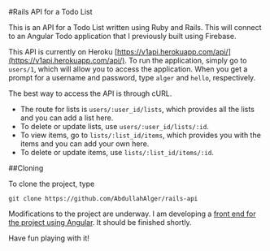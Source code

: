#Rails API for a Todo List

This is an API for a Todo List written using Ruby and Rails. This will connect to an Angular Todo application that I previously built using Firebase. 

This API is currently on Heroku [https://v1api.herokuapp.com/api/](https://v1api.herokuapp.com/api/). To run the application, simply go to `users/1`, which will allow you to access the application. When you get a prompt for a username and password, type `alger` and `hello`, respectively. 

The best way to access the API is through cURL. 

- The route for lists is `users/:user_id/lists`, which provides all the lists and you can add a list here. 
- To delete or update lists, use `users/:user_id/lists/:id`.
- To view items, go to `lists/:list_id/items`, which provides you with the items and you can add your own here.
- To delete or update items, use `lists/:list_id/items/:id`.

##Cloning

To clone the project, type 

`git clone https://github.com/AbdullahAlger/rails-api`

Modifications to the project are underway. I am developing a [front end for the project using Angular](https://github.com/AbdullahAlger/angular-rails-api-frontend). It should be finished shortly. 

Have fun playing with it!